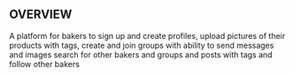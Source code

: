 ## OVERVIEW

A platform for bakers to sign up and create profiles,
upload pictures of their products with tags,
create and join groups with ability to send messages and images
search for other bakers and groups and posts with tags and follow other bakers
